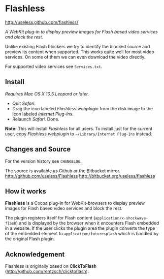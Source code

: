 Flashless
=========

<http://useless.github.com/flashless/>

*A WebKit plug-in to display preview images for Flash based video services and block the rest.*

Unlike existing Flash blockers we try to identify the blocked source and preview its content when supported. This works quite well for most video services. On some of them we can even download the video directly.

For supported video services see `Services.txt`.


Install
-------

*Requires Mac OS X 10.5 Leopard or later.*

* Quit *Safari*.
* Drag the icon labeled *Flashless.webplugin* from the disk image to the icon labeled *Internet Plug-Ins*.
* Relaunch *Safari*. Done.

**Note:** This will install *Flashless* for all users. To install just for the current user, copy 
*Flashless.webplugin* to `∼/Library/Internet Plug-Ins` instead.


Changes and Source
------------------

For the version history see `CHANGELOG`.

The source is available as Github or the Bitbucket mirror.
<http://github.com/useless/Flashless>
<http://bitbucket.org/useless/flashless>


How it works
------------

**Flashless** is a Cocoa plug-in for WebKit-browsers to display preview images for Flash based video services and block the rest.

The plugin registers itself for Flash content (`application/x-shockwave-flash`) and is displayed by the browser when it encounters Flash embedded in a website. If the user clicks the plugin area the plugin converts the type of the embedded element to `application/futuresplash` which is handled by the original Flash plugin.


Acknowledgement
---------------

Flashless is originally based on **ClickToFlash** (<http://github.com/rentzsch/clicktoflash>).
